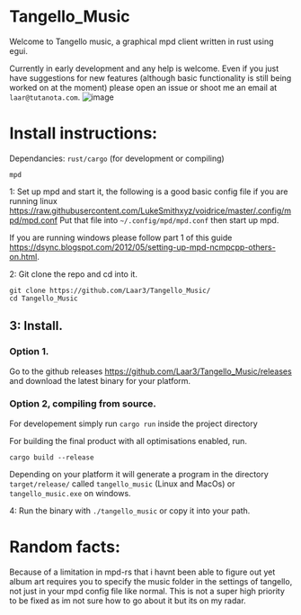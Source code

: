 # Tangello_Music
Welcome to Tangello music, a graphical mpd client written in rust using egui.

Currently in early development and any help is welcome. Even if you just have suggestions for new features (although basic functionality is still being worked on at the moment) please open an issue or shoot me an email at `laar@tutanota.com`.
![image](https://user-images.githubusercontent.com/77225642/173051231-acbaf78c-6398-434a-8673-e9ed7c67a28e.png)



# Install instructions:
Dependancies:
`rust/cargo` (for development or compiling)
```
mpd
```
1: Set up mpd and start it, the following is a good basic config file if you are running linux 
https://raw.githubusercontent.com/LukeSmithxyz/voidrice/master/.config/mpd/mpd.conf
Put that file into `~/.config/mpd/mpd.conf` then start up mpd.

If you are running windows please follow part 1 of this guide https://dsync.blogspot.com/2012/05/setting-up-mpd-ncmpcpp-others-on.html.

2: Git clone the repo and cd into it.
```
git clone https://github.com/Laar3/Tangello_Music/
cd Tangello_Music
```
## 3: Install.

### Option 1.
Go to the github releases https://github.com/Laar3/Tangello_Music/releases and download the latest binary for your platform.

### Option 2, compiling from source.
For developement simply run `cargo run` inside the project directory

For building the final product with all optimisations enabled, run.

```cargo build --release```

Depending on your platform it will generate a program in the directory `target/release/` called `tangello_music` (Linux and MacOs) or `tangello_music.exe` on windows. 

4: Run the binary with `./tangello_music` or copy it into your path.

# Random facts:

Because of a limitation in mpd-rs that i havnt been able to figure out yet album art requires you to specify the music folder in the settings of tangello, not just in your mpd config file like normal. This is not a super high priority to be fixed as im not sure how to go about it but its on my radar.
